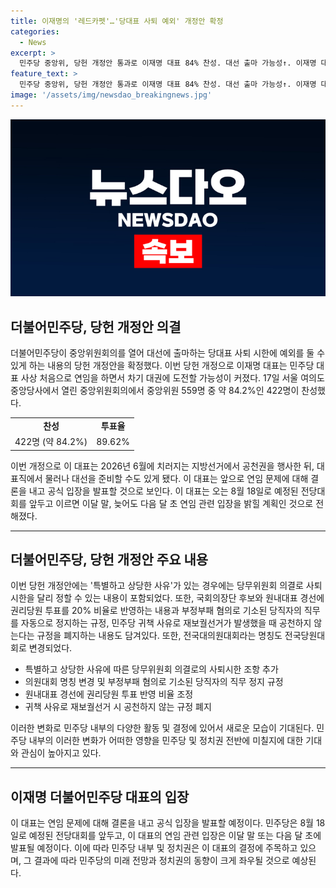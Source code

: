 ```yaml
---
title: 이재명의 '레드카펫'…'당대표 사퇴 예외' 개정안 확정
categories:
  - News
excerpt: >
  민주당 중앙위, 당헌 개정안 통과로 이재명 대표 84% 찬성. 대선 출마 가능성↑. 이재명 대표는 이번 개정을 통해 지방선거 후 대선 출마 가능성이 큼. 당헌 개정안은 422명 찬성으로 가결. 투표율은 89.62% 도달. 이재명 대표는 공천권 행사 후 대선 준비 가능성 제기. 이 대표는 연임 문제에 대해 곧 결론 예고. 연임 관련 입장은 이달 말~내달 초 발표 예정. 후보 공천과 국회의장단 후보에 대한 권리당원 투표 비율 반영, 부정부패 혐의로 기소된 당직자의 직무 정지 규정 등도 담겨져 있음.
feature_text: >
  민주당 중앙위, 당헌 개정안 통과로 이재명 대표 84% 찬성. 대선 출마 가능성↑. 이재명 대표는 이번 개정을 통해 지방선거 후 대선 출마 가능성이 큼. 당헌 개정안은 422명 찬성으로 가결. 투표율은 89.62% 도달. 이재명 대표는 공천권 행사 후 대선 준비 가능성 제기. 이 대표는 연임 문제에 대해 곧 결론 예고. 연임 관련 입장은 이달 말~내달 초 발표 예정. 후보 공천과 국회의장단 후보에 대한 권리당원 투표 비율 반영, 부정부패 혐의로 기소된 당직자의 직무 정지 규정 등도 담겨져 있음.
image: '/assets/img/newsdao_breakingnews.jpg'
---
```


<p><img src="/assets/img/newsdao_breakingnews.jpg" alt="firstkoreanews 속보" /></p>

<h2 data-ke-size="size26">더불어민주당, 당헌 개정안 의결</h2>

<p data-ke-size="size16">더불어민주당이 중앙위원회의를 열어 대선에 출마하는 당대표 사퇴 시한에 예외를 둘 수 있게 하는 내용의 당헌 개정안을 확정했다. 이번 당헌 개정으로 이재명 대표는 민주당 대표 사상 처음으로 연임을 하면서 차기 대권에 도전할 가능성이 커졌다. 17일 서울 여의도 중앙당사에서 열린 중앙위원회의에서 중앙위원 559명 중 약 84.2%인 422명이 찬성했다.</p>

<table>
  <tr>
    <td style="text-align: center; height: 17px;"><b>찬성</b></td>
    <td style="text-align: center; height: 17px;"><b>투표율</b></td>
  </tr>
  <tr>
    <td style="text-align: center; height: 17px;">422명 (약 84.2%)</td>
    <td style="text-align: center; height: 17px;">89.62%</td>
  </tr>
</table>

<p data-ke-size="size16">이번 개정으로 이 대표는 2026년 6월에 치러지는 지방선거에서 공천권을 행사한 뒤, 대표직에서 물러나 대선을 준비할 수도 있게 됐다. 이 대표는 앞으로 연임 문제에 대해 결론을 내고 공식 입장을 발표할 것으로 보인다. 이 대표는 오는 8월 18일로 예정된 전당대회를 앞두고 이르면 이달 말, 늦어도 다음 달 초 연임 관련 입장을 밝힐 계획인 것으로 전해졌다.</p>

<hr>

<h2 data-ke-size="size26">더불어민주당, 당헌 개정안 주요 내용</h2>

<p data-ke-size="size16">이번 당헌 개정안에는 '특별하고 상당한 사유'가 있는 경우에는 당무위원회 의결로 사퇴 시한을 달리 정할 수 있는 내용이 포함되었다. 또한, 국회의장단 후보와 원내대표 경선에 권리당원 투표를 20% 비율로 반영하는 내용과 부정부패 혐의로 기소된 당직자의 직무를 자동으로 정지하는 규정, 민주당 귀책 사유로 재보궐선거가 발생했을 때 공천하지 않는다는 규정을 폐지하는 내용도 담겨있다. 또한, 전국대의원대회라는 명칭도 전국당원대회로 변경되었다.</p>

<ul>
  <li>특별하고 상당한 사유에 따른 당무위원회 의결로의 사퇴시한 조항 추가</li>
  <li>의원대회 명칭 변경 및 부정부패 혐의로 기소된 당직자의 직무 정지 규정</li>
  <li>원내대표 경선에 권리당원 투표 반영 비율 조정</li>
  <li>귀책 사유로 재보궐선거 시 공천하지 않는 규정 폐지</li>
</ul>

<p data-ke-size="size16">이러한 변화로 민주당 내부의 다양한 활동 및 결정에 있어서 새로운 모습이 기대된다. 민주당 내부의 이러한 변화가 어떠한 영향을 민주당 및 정치권 전반에 미칠지에 대한 기대와 관심이 높아지고 있다.</p>

<hr>

<h2 data-ke-size="size26">이재명 더불어민주당 대표의 입장</h2>

<p data-ke-size="size16">이 대표는 연임 문제에 대해 결론을 내고 공식 입장을 발표할 예정이다. 민주당은 8월 18일로 예정된 전당대회를 앞두고, 이 대표의 연임 관련 입장은 이달 말 또는 다음 달 초에 발표될 예정이다. 이에 따라 민주당 내부 및 정치권은 이 대표의 결정에 주목하고 있으며, 그 결과에 따라 민주당의 미래 전망과 정치권의 동향이 크게 좌우될 것으로 예상된다.</p>

